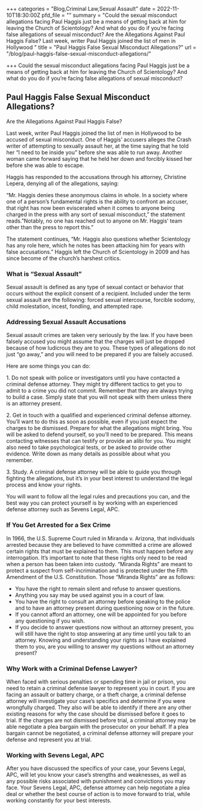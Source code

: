 +++
categories = "Blog,Criminal Law,Sexual Assault"
date = 2022-11-10T18:30:00Z
pfd_file = ""
summary = "Could the sexual misconduct allegations facing Paul Haggis just be a means of getting back at him for leaving the Church of Scientology? And what do you do if you’re facing false allegations of sexual misconduct? Are the Allegations Against Paul Haggis False? Last week, writer Paul Haggis joined the list of men in Hollywood "
title = "Paul Haggis False Sexual Misconduct Allegations?"
url = "/blog/paul-haggis-false-sexual-misconduct-allegations/"

+++
Could the sexual misconduct allegations facing Paul Haggis just be a means of getting back at him for leaving the Church of Scientology? And what do you do if you’re facing false allegations of sexual misconduct?

## Paul Haggis False Sexual Misconduct Allegations?

Are the Allegations Against Paul Haggis False?

Last week, writer Paul Haggis joined the list of men in Hollywood to be accused of sexual misconduct. One of Haggis’ accusers alleges the Crash writer of attempting to sexually assault her, at the time saying that he told her “I need to be inside you” before she was able to run away. Another woman came forward saying that he held her down and forcibly kissed her before she was able to escape.

Haggis has responded to the accusations through his attorney, Christine Lepera, denying all of the allegations, saying:

“Mr. Haggis denies these anonymous claims in whole. In a society where one of a person’s fundamental rights is the ability to confront an accuser, that right has now been eviscerated when it comes to anyone being charged in the press with any sort of sexual misconduct,” the statement reads.”Notably, no one has reached out to anyone on Mr. Haggis’ team other than the press to report this.”

The statement continues, “Mr. Haggis also questions whether Scientology has any role here, which he notes has been attacking him for years with false accusations.” Haggis left the Church of Scientology in 2009 and has since become of the church’s harshest critics.

### What is “Sexual Assault”

Sexual assault is defined as any type of sexual contact or behavior that occurs without the explicit consent of a recipient. Included under the term sexual assault are the following: forced sexual intercourse, forcible sodomy, child molestation, incest, fondling, and attempted rape.

### Addressing Sexual Assault Accusations

Sexual assault crimes are taken very seriously by the law. If you have been falsely accused you might assume that the charges will just be dropped because of how ludicrous they are to you. These types of allegations do not just “go away,” and you will need to be prepared if you are falsely accused.

Here are some things you can do:

1\. Do not speak with police or investigators until you have contacted a criminal defense attorney. They might try different tactics to get you to admit to a crime you did not commit. Remember that they are always trying to build a case. Simply state that you will not speak with them unless there is an attorney present.

2\. Get in touch with a qualified and experienced criminal defense attorney. You’ll want to do this as soon as possible, even if you just expect the charges to be dismissed. Prepare for what the allegations might bring. You will be asked to defend yourself, so you’ll need to be prepared. This means contacting witnesses that can testify or provide an alibi for you. You might also need to take psychological tests, or be asked to provide other evidence. Write down as many details as possible about what you remember.

3\. Study. A criminal defense attorney will be able to guide you through fighting the allegations, but it’s in your best interest to understand the legal process and know your rights.

You will want to follow all the legal rules and precautions you can, and the best way you can protect yourself is by working with an experienced defense attorney such as Sevens Legal, APC.

### If You Get Arrested for a Sex Crime

In 1966, the U.S. Supreme Court ruled in Miranda v. Arizona, that individuals arrested because they are believed to have committed a crime are allowed certain rights that must be explained to them. This must happen before any interrogation. It’s important to note that these rights only need to be read when a person has been taken into custody. “Miranda Rights” are meant to protect a suspect from self-incrimination and is protected under the Fifth Amendment of the U.S. Constitution. Those “Miranda Rights” are as follows:

* You have the right to remain silent and refuse to answer questions.
* Anything you say may be used against you in a court of law.
* You have the right to consult an attorney before speaking to the police and to have an attorney present during questioning now or in the future.
* If you cannot afford an attorney, one will be appointed for you before any questioning if you wish.
* If you decide to answer questions now without an attorney present, you will still have the right to stop answering at any time until you talk to an attorney. Knowing and understanding your rights as I have explained them to you, are you willing to answer my questions without an attorney present?

### Why Work with a Criminal Defense Lawyer?

When faced with serious penalties or spending time in jail or prison, you need to retain a criminal defense lawyer to represent you in court. If you are facing an assault or battery charge, or a theft charge, a criminal defense attorney will investigate your case’s specifics and determine if you were wrongfully charged. They also will be able to identify if there are any other existing reasons for why the case should be dismissed before it goes to trial. If the charges are not dismissed before trial, a criminal attorney may be able negotiate a plea bargain with the prosecutor on your behalf. If a plea bargain cannot be negotiated, a criminal defense attorney will prepare your defense and represent you at trial.

### Working with Sevens Legal, APC

After you have discussed the specifics of your case, your Sevens Legal, APC, will let you know your case’s strengths and weaknesses, as well as any possible risks associated with punishment and convictions you may face. Your Sevens Legal, APC, defense attorney can help negotiate a plea deal or whether the best course of action is to move forward to trial, while working constantly for your best interests.
